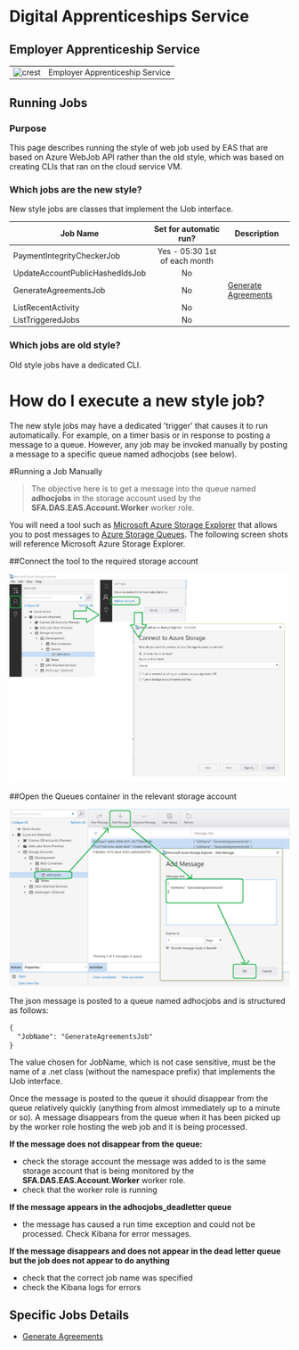 # Digital Apprenticeships Service

## Employer Apprenticeship Service

|               |               |
| ------------- | ------------- |
|![crest](https://assets.publishing.service.gov.uk/government/assets/crests/org_crest_27px-916806dcf065e7273830577de490d5c7c42f36ddec83e907efe62086785f24fb.png)|Employer Apprenticeship Service|

## Running Jobs

### Purpose
This page describes running the style of web job used by EAS that are based on Azure WebJob API rather than the old style, which was based on creating CLIs that ran on the cloud service VM.  


### Which jobs are the new style?

New style jobs are classes that implement the IJob interface.


Job Name                        | Set for automatic run?          | Description
--------------------------------|     :-------------:             |------------------------------
PaymentIntegrityCheckerJob      | Yes - 05:30 1st of each month   |
UpdateAccountPublicHashedIdsJob | No                              |
GenerateAgreementsJob           | No                              |[Generate Agreements](GenerateAgreements.md "Generate Agreements")
ListRecentActivity              | No                              |
ListTriggeredJobs               | No                              |
   


### Which jobs are old style?

Old style jobs have a dedicated CLI.


# How do I execute a new style job?

The new style jobs may have a dedicated 'trigger' that causes it to run automatically. For example, on a timer basis or in response to posting a message to a queue. However, any job may be invoked manually by posting a message to a specific queue named adhocjobs (see below).

#Running a Job Manually


> The objective here is to get a message into the queue named **adhocjobs** in the storage account used by the **SFA.DAS.EAS.Account.Worker** worker role.
 

You will need a tool such as [Microsoft Azure Storage Explorer](https://azure.microsoft.com/en-us/features/storage-explorer/ "Microsoft Azure Storage Explorer") that allows you to post messages to [Azure Storage Queues](https://azure.microsoft.com/en-gb/services/storage/queues "Azure Storage Queue"). The following screen shots will reference Microsoft Azure Storage Explorer.
 

##Connect the tool to the  required storage account


![Open Account](AzureStorage_1.png)

##Open the Queues container in the relevant storage account 

![Open Account](AzureStorage_2.png)


The json message is posted to a queue named adhocjobs and is structured as follows:

    
    {
      "JobName": "GenerateAgreementsJob"
    }
    

The value chosen for JobName, which is not case sensitive, must be the name of a .net class (without the namespace prefix) that implements the IJob interface.
 
Once the message is posted to the queue it should disappear from the queue relatively quickly (anything from almost immediately up to a minute or so). A message disappears from the queue when it has been picked up by the worker role hosting the web job and it is being processed.
 

**If the message does not disappear from the queue:**

- check the storage account the message was added to is the same storage account that is being monitored by the **SFA.DAS.EAS.Account.Worker** worker role.
- check that the worker role is running


**If the message appears in the adhocjobs_deadletter queue**

- the message has caused a run time exception and could not be processed. Check Kibana for error messages.

 
**If the message disappears and does not appear in the dead letter queue but the job does not appear to do anything**

- check that the correct job name was specified
- check the Kibana logs for errors
     

## Specific Jobs Details

* [Generate Agreements](GenerateAgreements.md "Generate Agreements")
